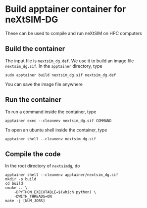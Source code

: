 # Build apptainer container for neXtSIM-DG
These can be used to compile and run neXtSIM on HPC computers

## Build the container
The input file is `nextsim_dg.def`. We use it to build an image file `nextsim_dg.sif`.
In the `apptainer` directory, type
```
sudo apptainer build nextsim_dg.sif nextsim_dg.def
```
You can save the image file anywhere

## Run the container
To run a command inside the container, type
```
apptainer exec --cleanenv nextsim_dg.sif COMMAND
```
To open an ubuntu shell inside the container, type
```
apptainer shell --cleanenv nextsim_dg.sif
```

## Compile the code
In the root directory of `nextsimdg`, do
```
apptainer shell --cleanenv apptainer/nextsim_dg.sif
mkdir -p build
cd build
cmake .. \
    -DPYTHON_EXECUTABLE=$(which python) \
    -DWITH_THREADS=ON
make -j [NUM_JOBS]
```
